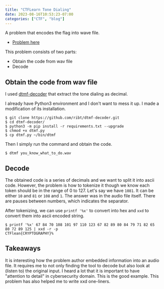 ```yaml
---
title: "CTFLearn Tone Dialing"
date: 2023-08-16T10:53:23-07:00
categories: ["CTF", "blog"]
---
```


A problem that encodes the flag into wave file.

- [Problem here](https://ctflearn.com/challenge/889)

This problem consists of two parts:
- Obtain the code from wav file
- Decode

## Obtain the code from wav file

I used [dtmf-decoder](https://github.com/ribt/dtmf-decoder) that extract the tone dialing as decimal.

I already have Python3 environment and I don't want to mess it up.
I made a modification of its installation.

```
$ git clone https://github.com/ribt/dtmf-decoder.git
$ cd dtmf-decoder/
$ python3 -m pip install -r requirements.txt --upgrade
$ chmod +x dtmf.py
$ cp dtmf.py ~/bin/dtmf
```

Then I simply run the command and obtain the code.
```
$ dtmf you_know_what_to_do.wav
```

## Decode

The obtained code is a series of decimals and we want to split it into ascii
code. However, the problem is how to tokenize it though we know each token
should be in the range of 0 to 127. Let's say we have `1081`. It can be either
`10` and `81` or `108` and `1`. The answer was in the audio file itself. There
are pauses between numbers, which indicates the separator.

After tokenizing, we can use `printf '%x'` to convert into hex and `xxd` to
convert them into ascii encoded string.

```
$ printf '%x' 67 84 70 108 101 97 110 123 67 82 89 80 84 79 71 82 65 80 72 89 125 | xxd -r -p
CTFlean{CRYPTOGRAPHY}%
```

## Takeaways

It is interesting how the problem author embedded information into an audio
file. It requires me to not only finding the tool to decode but also look at
(listen to) the original input. I heard a lot that it is important to have
"attention to detail" in cybersecurity domain. This is the good example. This
problem has also helped me to write xxd one-liners.
